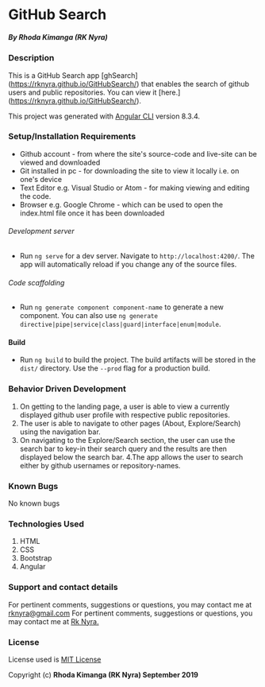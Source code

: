 # GitHub Search

##### By **Rhoda Kimanga (RK Nyra)**

### Description
This is a GitHub Search app [ghSearch] (https://rknyra.github.io/GitHubSearch/) that enables the search of github users and public repositories. You can view it [here.] (https://rknyra.github.io/GitHubSearch/).

This project was generated with [Angular CLI](https://github.com/angular/angular-cli) version 8.3.4.


### Setup/Installation Requirements
* Github account - from where the site's source-code and live-site can be viewed and downloaded
* Git installed in pc - for downloading the site to view it locally i.e. on one's device
* Text Editor e.g. Visual Studio or Atom - for making viewing and editing the code.
* Browser e.g. Google Chrome - which can be used to open the index.html file once it has been downloaded

###### Development server
* Run `ng serve` for a dev server. Navigate to `http://localhost:4200/`. The app will automatically reload if you change any of the source files.

###### Code scaffolding
* Run `ng generate component component-name` to generate a new component. You can also use `ng generate directive|pipe|service|class|guard|interface|enum|module`.

#### Build
* Run `ng build` to build the project. The build artifacts will be stored in the `dist/` directory. Use the `--prod` flag for a production build.


### Behavior Driven Development
1. On getting to the landing page, a user is able to view a currently displayed github user profile with respective public repositories.
2. The user is able to navigate to other pages (About, Explore/Search) using the navigation bar.
3. On navigating to the Explore/Search section, the user can use the search bar to key-in their search query and the results are then displayed below the search bar. 
4.The app allows the user to search either by github usernames or repository-names. 

### Known Bugs
No known bugs

### Technologies Used
1. HTML
2. CSS
3. Bootstrap
4. Angular 

### Support and contact details
For pertinent comments, suggestions or questions, you may contact me at <a href="https://www.gmail.com/">rknyra@gmail.com</a>
For pertinent comments, suggestions or questions, you may contact me at [Rk Nyra.](https://www.gmail.com/)

### License
License used is <a href="https://choosealicense.com/licenses/mit/">MIT License</a> <br>

Copyright (c) **Rhoda Kimanga (RK Nyra) September 2019**


